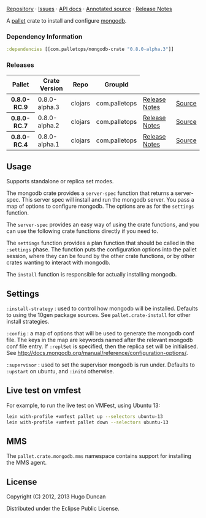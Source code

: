 [Repository](https://github.com/pallet/mongodb-crate) &#xb7;
[Issues](https://github.com/pallet/mongodb-crate/issues) &#xb7;
[API docs](http://palletops.com/mongodb-crate/0.8/api) &#xb7;
[Annotated source](http://palletops.com/mongodb-crate/0.8/annotated/uberdoc.html) &#xb7;
[Release Notes](https://github.com/pallet/mongodb-crate/blob/develop/ReleaseNotes.md)

A [pallet](http://palletops.com/) crate to install and configure
 [mongodb](http://www.mongodb.org/).

### Dependency Information

```clj
:dependencies [[com.palletops/mongodb-crate "0.8.0-alpha.3"]]
```

### Releases

<table>
<thead>
  <tr><th>Pallet</th><th>Crate Version</th><th>Repo</th><th>GroupId</th></tr>
</thead>
<tbody>
  <tr>
    <th>0.8.0-RC.9</th>
    <td>0.8.0-alpha.3</td>
    <td>clojars</td>
    <td>com.palletops</td>
    <td><a href='https://github.com/pallet/mongodb-crate/blob/0.8.0-alpha.3/ReleaseNotes.md'>Release Notes</a></td>
    <td><a href='https://github.com/pallet/mongodb-crate/blob/0.8.0-alpha.3/'>Source</a></td>
  </tr>
  <tr>
    <th>0.8.0-RC.7</th>
    <td>0.8.0-alpha.2</td>
    <td>clojars</td>
    <td>com.palletops</td>
    <td><a href='https://github.com/pallet/mongodb-crate/blob/0.8.0-alpha.2/ReleaseNotes.md'>Release Notes</a></td>
    <td><a href='https://github.com/pallet/mongodb-crate/blob/0.8.0-alpha.2/'>Source</a></td>
  </tr>
  <tr>
    <th>0.8.0-RC.4</th>
    <td>0.8.0-alpha.1</td>
    <td>clojars</td>
    <td>com.palletops</td>
    <td><a href='https://github.com/pallet/mongodb-crate/blob/0.8.0-alpha.1/ReleaseNotes.md'>Release Notes</a></td>
    <td><a href='https://github.com/pallet/mongodb-crate/blob/0.8.0-alpha.1/'>Source</a></td>
  </tr>
</tbody>
</table>

## Usage

Supports standalone or replica set modes.

The mongodb crate provides a `server-spec` function that returns a
server-spec. This server spec will install and run the mongodb server.
You pass a map of options to configure mongodb.  The options are as
for the `settings` function.

The `server-spec` provides an easy way of using the crate functions, and you can
use the following crate functions directly if you need to.

The `settings` function provides a plan function that should be called in the
`:settings` phase.  The function puts the configuration options into the pallet
session, where they can be found by the other crate functions, or by other
crates wanting to interact with mongodb.

The `install` function is responsible for actually installing mongodb.

## Settings

`:install-strategy`
: used to control how mongodb will be installed.  Defaults to using
  the 10gen package sources.  See `pallet.crate-install` for other
  install strategies.

`:config`
: a map of options that will be used to generate the mongodb conf
  file.  The keys in the map are keywords named after the relevant
  mongodb conf file entry.  If `:replSet` is specified, then the
  replica set will be initialised. See
  http://docs.mongodb.org/manual/reference/configuration-options/.

`:supervisor`
: used to set the supervisor mongodb is run under.  Defaults to
  `:upstart` on ubuntu, and `:initd` otherwise.

## Live test on vmfest

For example, to run the live test on VMFest, using Ubuntu 13:

```sh
lein with-profile +vmfest pallet up --selectors ubuntu-13
lein with-profile +vmfest pallet down --selectors ubuntu-13
```

## MMS

The `pallet.crate.mongodb.mms` namespace contains support for
installing the MMS agent.

## License

Copyright (C) 2012, 2013 Hugo Duncan

Distributed under the Eclipse Public License.
